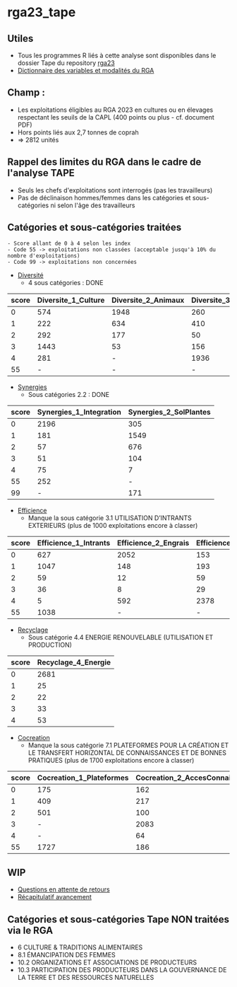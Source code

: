 # rga23_tape

## Utiles
- Tous les programmes R liés à cette analyse sont disponibles dans le dossier Tape du repository [rga23](https://github.com/nathalieDubreu/rga23) 
- [Dictionnaire des variables et modalités du RGA](https://docs.google.com/spreadsheets/d/16DxQiRkNIRXOBTypMM7NZsaku60rkBLX/edit?usp=sharing&ouid=111896801001167457308&rtpof=true&sd=true)

## **Champ** : 
- Les exploitations éligibles au RGA 2023 en cultures ou en élevages respectant les seuils de la CAPL (400 points ou plus - cf. document PDF)
- Hors points liés aux 2,7 tonnes de coprah
- => 2812 unités

## Rappel des limites du RGA dans le cadre de l'analyse TAPE
- Seuls les chefs d'exploitations sont interrogés (pas les travailleurs) 
- Pas de déclinaison hommes/femmes dans les catégories et sous-catégories ni selon l'âge des travailleurs

## Catégories et sous-catégories traitées
    - Score allant de 0 à 4 selon les index
    - Code 55 -> exploitations non classées (acceptable jusqu'à 10% du nombre d'exploitations)
    - Code 99 -> exploitations non concernées

- [Diversité](1-Diversity.md)
    - 4 sous catégories : DONE
  
| score | Diversite_1_Culture | Diversite_2_Animaux | Diversite_3_Arbres | Diversite_4_Activite |
|-------|----------------------|----------------------|---------------------|----------------------|
| 0     | 574                  | 1948                 | 260                 | 674                  |
| 1     | 222                  | 634                  | 410                 | 580                  |
| 2     | 292                  | 177                  | 50                  | 957                  |
| 3     | 1443                 | 53                   | 156                 | 329                  |
| 4     | 281                  | -                    | 1936                | 236                  |
| 55    | -                    | -                    | -                   | 36                   |

- [Synergies](2-Synergies.md)
    - Sous catégories 2.2 : DONE
      
| score | Synergies_1_Integration | Synergies_2_SolPlantes |
|-------|--------------------------|------------------------|
| 0     | 2196                     | 305                    |
| 1     | 181                      | 1549                   |
| 2     | 57                       | 676                    |
| 3     | 51                       | 104                    |
| 4     | 75                       | 7                      |
| 55    | 252                      | -                      |
| 99    | -                        | 171                    |

- [Efficience](3-Efficience.md)
    - Manque la sous catégorie 3.1 UTILISATION D’INTRANTS EXTERIEURS (plus de 1000 exploitations encore à classer)
 
| score | Efficience_1_Intrants | Efficience_2_Engrais | Efficience_3_Pesticides | Efficience_4_ProductiviteBesoins |
|-------|------------------------|-----------------------|--------------------------|----------------------------------|
| 0     | 627                    | 2052                  | 153                      | 775                              |
| 1     | 1047                   | 148                   | 193                      | 55                               |
| 2     | 59                     | 12                    | 59                       | 574                              |
| 3     | 36                     | 8                     | 29                       | 921                              |
| 4     | 5                      | 592                   | 2378                     | 487                              |
| 55    | 1038                   | -                     | -                        | -                                |

   
- [Recyclage](4-Recyclage.md)
    - Sous catégorie 4.4 ENERGIE RENOUVELABLE (UTILISATION ET PRODUCTION)

| score | Recyclage_4_Energie    |
|-------|-----|
| 0     | 2681|
| 1     |   25|
| 2     |   22|
| 3     |   33|
| 4     |   53|

- [Cocreation](7-Cocreation.md)
    - Manque la sous catégorie 7.1 PLATEFORMES POUR LA CRÉATION ET LE TRANSFERT HORIZONTAL DE CONNAISSANCES ET DE BONNES PRATIQUES (plus de 1700 exploitations encore à classer)

| score | Cocreation_1_Plateformes | Cocreation_2_AccesConnaissances | Cocreation_3_Participation |
|-------|---------------------------|----------------------------------|-----------------------------|
| 0     | 175                       | 162                              | 1927                        |
| 1     | 409                       | 217                              | 306                         |
| 2     | 501                       | 100                              | 257                         |
| 3     | -                         | 2083                             | 165                         |
| 4     | -                         | 64                               | 127                         |
| 55    | 1727                      | 186                              | 30                          |


## WIP
- [Questions en attente de retours](QuestionsPourLaDag.md)
- [Récapitulatif avancement](Recapitulatif.md)

## Catégories et sous-catégories Tape NON traitées via le RGA

- 6 CULTURE & TRADITIONS ALIMENTAIRES
- 8.1 ÉMANCIPATION DES FEMMES
- 10.2 ORGANIZATIONS ET ASSOCIATIONS DE PRODUCTEURS
- 10.3 PARTICIPATION DES PRODUCTEURS DANS LA GOUVERNANCE DE LA TERRE ET DES RESSOURCES NATURELLES

